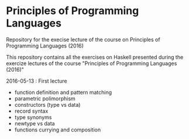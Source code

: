 # Principles of Programming Languages
Repository for the execise lecture of the course on Principles of Programming Languages (2016)

This repository contains all the exercises on Haskell presented during the exercize lectures of the course "Principles of Programming Languages (2016)"

2016-05-13 : First lecture
* function definition and pattern matching
* parametric polimorphism
* constructors (type vs data)
* record syntax
* type synonyms
* newtype vs data
* functions currying and composition
